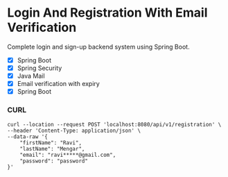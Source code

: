 # Login And Registration With Email Verification

Complete login and sign-up backend system using Spring Boot.

- [x] Spring Boot
- [x] Spring Security
- [x] Java Mail
- [x] Email verification with expiry
- [x] Spring Boot

### CURL
```
curl --location --request POST 'localhost:8080/api/v1/registration' \
--header 'Content-Type: application/json' \
--data-raw '{
    "firstName": "Ravi",
    "lastName": "Mengar",
    "email": "ravi*****@gmail.com",
    "password": "password"
}'
```
